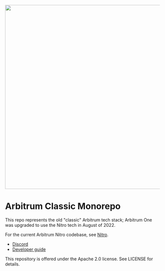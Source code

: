 <p align="center"><img src="docs/assets/arbitrum_horizontal_logo.png" width="600"></p>

# Arbitrum Classic Monorepo

This repo represents the old "classic" Arbitrum tech stack; Arbitrum One was upgraded to use the Nitro tech in August of 2022. 

For the current Arbitrum Nitro codebase, see [Nitro](https://github.com/OffchainLabs/nitro).

- [Discord](https://discord.gg/ZpZuw7p)
- [Developer guide](https://developer.offchainlabs.com)
   
This repository is offered under the Apache 2.0 license. See LICENSE for details.

